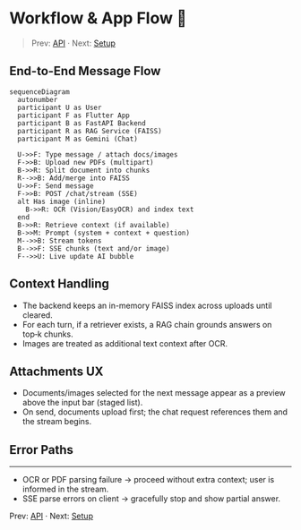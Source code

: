 # Workflow & App Flow 🔄

> Prev: [API](API.md) · Next: [Setup](Setup.md)

## End-to-End Message Flow

```mermaid
sequenceDiagram
  autonumber
  participant U as User
  participant F as Flutter App
  participant B as FastAPI Backend
  participant R as RAG Service (FAISS)
  participant M as Gemini (Chat)

  U->>F: Type message / attach docs/images
  F->>B: Upload new PDFs (multipart)
  B->>R: Split document into chunks
  R-->>B: Add/merge into FAISS
  U->>F: Send message
  F->>B: POST /chat/stream (SSE)
  alt Has image (inline)
    B->>R: OCR (Vision/EasyOCR) and index text
  end
  B->>R: Retrieve context (if available)
  B->>M: Prompt (system + context + question)
  M-->>B: Stream tokens
  B-->>F: SSE chunks (text and/or image)
  F-->>U: Live update AI bubble
```

## Context Handling
- The backend keeps an in-memory FAISS index across uploads until cleared.
- For each turn, if a retriever exists, a RAG chain grounds answers on top‑k chunks.
- Images are treated as additional text context after OCR.

## Attachments UX
- Documents/images selected for the next message appear as a preview above the input bar (staged list).
- On send, documents upload first; the chat request references them and the stream begins.

## Error Paths

---
- OCR or PDF parsing failure → proceed without extra context; user is informed in the stream.
- SSE parse errors on client → gracefully stop and show partial answer.

Prev: [API](API.md) · Next: [Setup](Setup.md)